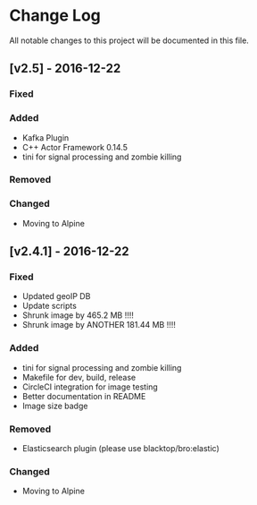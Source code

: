 Change Log
==========

All notable changes to this project will be documented in this file.

[v2.5] - 2016-12-22
------------------

### Fixed

### Added

-	Kafka Plugin  
-	C++ Actor Framework 0.14.5  
-	tini for signal processing and zombie killing  

### Removed

### Changed

- Moving to Alpine

[v2.4.1] - 2016-12-22
---------------------

### Fixed

-	Updated geoIP DB
-	Update scripts  
-	Shrunk image by 465.2 MB !!!!  
-	Shrunk image by ANOTHER 181.44 MB !!!!  

### Added

-	tini for signal processing and zombie killing  
-	Makefile for dev, build, release  
-	CircleCI integration for image testing  
-	Better documentation in README  
-	Image size badge  

### Removed

-	Elasticsearch plugin (please use blacktop/bro:elastic)  

### Changed

- Moving to Alpine
